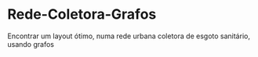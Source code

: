 # Rede-Coletora-Grafos
Encontrar um layout ótimo, numa rede urbana coletora de esgoto sanitário, usando grafos
